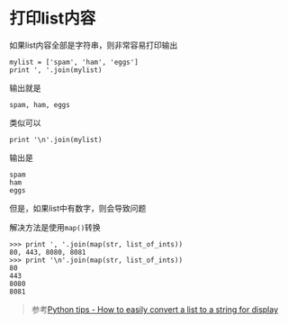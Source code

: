 # 打印list内容

如果list内容全部是字符串，则非常容易打印输出

```
mylist = ['spam', 'ham', 'eggs']
print ', '.join(mylist)
```

输出就是

```
spam, ham, eggs
```

类似可以

```
print '\n'.join(mylist)
```

输出是

```
spam
ham
eggs
```

但是，如果list中有数字，则会导致问题

解决方法是使用`map()`转换

```
>>> print ', '.join(map(str, list_of_ints))
80, 443, 8080, 8081
>>> print '\n'.join(map(str, list_of_ints))
80
443
8080
8081
```

> 参考[Python tips - How to easily convert a list to a string for display](https://www.decalage.info/en/python/print_list)